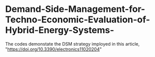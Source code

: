 # Demand-Side-Management-for-Techno-Economic-Evaluation-of-Hybrid-Energy-Systems-
The codes demonstate the DSM strategy imployed in this article, "https://doi.org/10.3390/electronics11020204"
